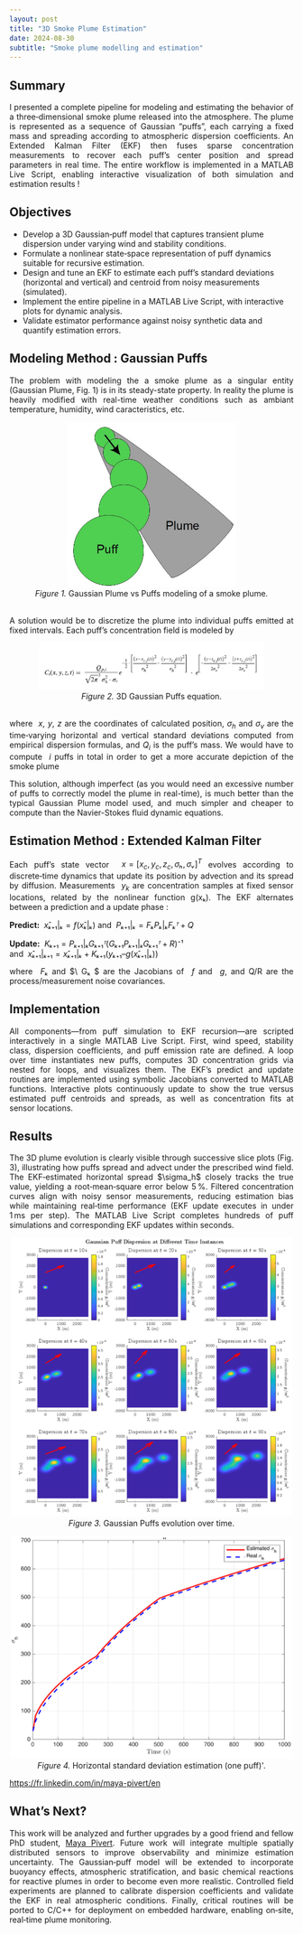 ```yaml
---
layout: post
title: "3D Smoke Plume Estimation"
date: 2024-08-30
subtitle: "Smoke plume modelling and estimation"
---
```


<head>
  <style>
    /* Apply full justification to all paragraphs */
    p {
      text-align: justify;
    }
  </style>
</head>

<h2>Summary</h2>
<p>
  I presented a complete pipeline for modeling and estimating the behavior of a three‑dimensional smoke plume released into the atmosphere. The plume is represented as a sequence of Gaussian “puffs”, each carrying a fixed mass and spreading according to atmospheric dispersion coefficients. An Extended Kalman Filter (EKF) then fuses sparse concentration measurements to recover each puff’s center position and spread parameters in real time. The entire workflow is implemented in a MATLAB Live Script, enabling interactive visualization of both simulation and estimation results !
</p>

<h2>Objectives</h2>
<p>

  - Develop a 3D Gaussian‑puff model that captures transient plume dispersion under varying wind and stability conditions.
  - Formulate a nonlinear state‑space representation of puff dynamics suitable for recursive estimation.
  - Design and tune an EKF to estimate each puff’s standard deviations (horizontal and vertical) and centroid from noisy measurements (simulated).
  - Implement the entire pipeline in a MATLAB Live Script, with interactive plots for dynamic analysis.
  - Validate estimator performance against noisy synthetic data and quantify estimation errors.
</p>

<h2>Modeling Method : Gaussian Puffs</h2>
<p>
  The problem with modeling the a smoke plume as a singular entity (Gaussian Plume, Fig. 1) is in its steady-state property. In reality the plume is heavily modified with real-time weather conditions such as ambiant temperature, humidity, wind caracteristics, etc. 
  
  <figure style="max-width:800px; margin:0 auto; text-align:center;">
  <img src="../assets/img/smoke_plume_vs_puffs.png" width="300" alt="Gaussian Plume vs puffs">
  <figcaption><em>Figure 1.</em> Gaussian Plume vs Puffs modeling of a smoke plume.</figcaption>
  </figure>
  <br>

  A solution would be to discretize the plume into individual puffs emitted at fixed intervals. Each puff’s concentration field is modeled by

  <figure style="max-width:800px; margin:0 auto; text-align:center;">
  <img src="../assets/img/gaussian_puffs_eq.png" width="400" alt="Gaussian Puffs equation">
  <figcaption><em>Figure 2.</em> 3D Gaussian Puffs equation.</figcaption>
  </figure>

  <br>

  where $\ x,\ y,\ z$ are the coordinates of calculated position, $\sigma_h$ and $\sigma_v$ are the time‑varying horizontal and vertical standard deviations computed from empirical dispersion formulas, and $Q_i$ is the puff’s mass. We would have to compute $\ i$ puffs in total in order to get a more accurate depiction of the smoke plume
  
  This solution, although imperfect (as you would need an excessive number of puffs to correctly model the plume in real-time), is much better than the typical Gaussian Plume model used, and much simpler and cheaper to compute than the Navier-Stokes fluid dynamic equations. 

</p>

<h2>Estimation Method : Extended Kalman Filter</h2>
<p>

  Each puff’s state vector $\ x = [x_c, y_c, z_c, σₕ, σᵥ]^T$ evolves according to discrete‑time dynamics that update its position by advection and its spread by diffusion. Measurements $\ y_k$ are concentration samples at fixed sensor locations, related by the nonlinear function g(xₖ). The EKF alternates between a prediction and a update phase :

  **Predict:** $\ x̂ₖ₊₁|ₖ = f(x̂ₖ|ₖ)$ and $\ Pₖ₊₁|ₖ = Fₖ Pₖ|ₖ Fₖᵀ + Q$

  **Update:** $\ Kₖ₊₁ = Pₖ₊₁|ₖ Gₖ₊₁ᵀ (Gₖ₊₁ Pₖ₊₁|ₖ Gₖ₊₁ᵀ + R)⁻¹$ 
  <br> and $\ x̂ₖ₊₁|ₖ₊₁ = x̂ₖ₊₁|ₖ + Kₖ₊₁ (yₖ₊₁ – g(x̂ₖ₊₁|ₖ))$

  where $\ Fₖ$ and $\ Gₖ $ are the Jacobians of $\ f$ and $\ g$, and Q/R are the process/measurement noise covariances.

</figure>
</p>

<h2>Implementation</h2>
<p>
  All components—from puff simulation to EKF recursion—are scripted interactively in a single MATLAB Live Script. First, wind speed, stability class, dispersion coefficients, and puff emission rate are defined. A loop over time instantiates new puffs, computes 3D concentration grids via nested for loops, and visualizes them. The EKF’s predict and update routines are implemented using symbolic Jacobians converted to MATLAB functions. Interactive plots continuously update to show the true versus estimated puff centroids and spreads, as well as concentration fits at sensor locations.
</p>

<h2>Results</h2>
<p>
  The 3D plume evolution is clearly visible through successive slice plots (Fig. 3), illustrating how puffs spread and advect under the prescribed wind field. The EKF‑estimated horizontal spread $\sigma_h$ closely tracks the true value, yielding a root‑mean‑square error below 5 %. Filtered concentration curves align with noisy sensor measurements, reducing estimation bias while maintaining real‑time performance (EKF update executes in under 1 ms per step). The MATLAB Live Script completes hundreds of puff simulations and corresponding EKF updates within seconds.

<figure style="max-width:800px; margin:0 auto; text-align:center;">
  <img src="../assets/img/puffs_visualization.png" width="500" alt="AI results">
  <figcaption><em>Figure 3.</em> Gaussian Puffs evolution over time.</figcaption>
</figure>
</p>

<figure style="max-width:800px; margin:0 auto; text-align:center;">
  <img src="../assets/img/estimation_std.png" width="500" alt="AI results">
  <figcaption><em>Figure 4.</em> Horizontal standard deviation estimation (one puff)'.</figcaption>
</figure>
</p>

https://fr.linkedin.com/in/maya-pivert/en

<h2>What’s Next?</h2>
<p>
  This work will be analyzed and further upgrades by a good friend and fellow PhD student, <a href="https://fr.linkedin.com/in/maya-pivert/en">Maya Pivert</a>. Future work will integrate multiple spatially distributed sensors to improve observability and minimize estimation uncertainty. The Gaussian‑puff model will be extended to incorporate buoyancy effects, atmospheric stratification, and basic chemical reactions for reactive plumes in order to become even more realistic. Controlled field experiments are planned to calibrate dispersion coefficients and validate the EKF in real atmospheric conditions. Finally, critical routines will be ported to C/C++ for deployment on embedded hardware, enabling on‑site, real‑time plume monitoring.
</p>

